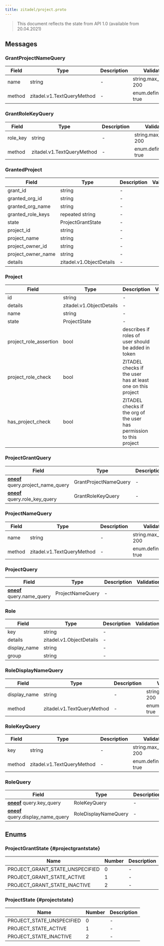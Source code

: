 ```yaml
---
title: zitadel/project.proto
---
```

> This document reflects the state from API 1.0 (available from 20.04.2021)




## Messages


### GrantProjectNameQuery



| Field | Type | Description | Validation |
| ----- | ---- | ----------- | ----------- |
| name |  string | - | string.max_len: 200<br />  |
| method |  zitadel.v1.TextQueryMethod | - | enum.defined_only: true<br />  |




### GrantRoleKeyQuery



| Field | Type | Description | Validation |
| ----- | ---- | ----------- | ----------- |
| role_key |  string | - | string.max_len: 200<br />  |
| method |  zitadel.v1.TextQueryMethod | - | enum.defined_only: true<br />  |




### GrantedProject



| Field | Type | Description | Validation |
| ----- | ---- | ----------- | ----------- |
| grant_id |  string | - |  |
| granted_org_id |  string | - |  |
| granted_org_name |  string | - |  |
| granted_role_keys | repeated string | - |  |
| state |  ProjectGrantState | - |  |
| project_id |  string | - |  |
| project_name |  string | - |  |
| project_owner_id |  string | - |  |
| project_owner_name |  string | - |  |
| details |  zitadel.v1.ObjectDetails | - |  |




### Project



| Field | Type | Description | Validation |
| ----- | ---- | ----------- | ----------- |
| id |  string | - |  |
| details |  zitadel.v1.ObjectDetails | - |  |
| name |  string | - |  |
| state |  ProjectState | - |  |
| project_role_assertion |  bool | describes if roles of user should be added in token |  |
| project_role_check |  bool | ZITADEL checks if the user has at least one on this project |  |
| has_project_check |  bool | ZITADEL checks if the org of the user has permission to this project |  |




### ProjectGrantQuery



| Field | Type | Description | Validation |
| ----- | ---- | ----------- | ----------- |
| [**oneof**](https://developers.google.com/protocol-buffers/docs/proto3#oneof) query.project_name_query |  GrantProjectNameQuery | - |  |
| [**oneof**](https://developers.google.com/protocol-buffers/docs/proto3#oneof) query.role_key_query |  GrantRoleKeyQuery | - |  |




### ProjectNameQuery



| Field | Type | Description | Validation |
| ----- | ---- | ----------- | ----------- |
| name |  string | - | string.max_len: 200<br />  |
| method |  zitadel.v1.TextQueryMethod | - | enum.defined_only: true<br />  |




### ProjectQuery



| Field | Type | Description | Validation |
| ----- | ---- | ----------- | ----------- |
| [**oneof**](https://developers.google.com/protocol-buffers/docs/proto3#oneof) query.name_query |  ProjectNameQuery | - |  |




### Role



| Field | Type | Description | Validation |
| ----- | ---- | ----------- | ----------- |
| key |  string | - |  |
| details |  zitadel.v1.ObjectDetails | - |  |
| display_name |  string | - |  |
| group |  string | - |  |




### RoleDisplayNameQuery



| Field | Type | Description | Validation |
| ----- | ---- | ----------- | ----------- |
| display_name |  string | - | string.max_len: 200<br />  |
| method |  zitadel.v1.TextQueryMethod | - | enum.defined_only: true<br />  |




### RoleKeyQuery



| Field | Type | Description | Validation |
| ----- | ---- | ----------- | ----------- |
| key |  string | - | string.max_len: 200<br />  |
| method |  zitadel.v1.TextQueryMethod | - | enum.defined_only: true<br />  |




### RoleQuery



| Field | Type | Description | Validation |
| ----- | ---- | ----------- | ----------- |
| [**oneof**](https://developers.google.com/protocol-buffers/docs/proto3#oneof) query.key_query |  RoleKeyQuery | - |  |
| [**oneof**](https://developers.google.com/protocol-buffers/docs/proto3#oneof) query.display_name_query |  RoleDisplayNameQuery | - |  |






## Enums


### ProjectGrantState {#projectgrantstate}


| Name | Number | Description |
| ---- | ------ | ----------- |
| PROJECT_GRANT_STATE_UNSPECIFIED | 0 | - |
| PROJECT_GRANT_STATE_ACTIVE | 1 | - |
| PROJECT_GRANT_STATE_INACTIVE | 2 | - |




### ProjectState {#projectstate}


| Name | Number | Description |
| ---- | ------ | ----------- |
| PROJECT_STATE_UNSPECIFIED | 0 | - |
| PROJECT_STATE_ACTIVE | 1 | - |
| PROJECT_STATE_INACTIVE | 2 | - |




